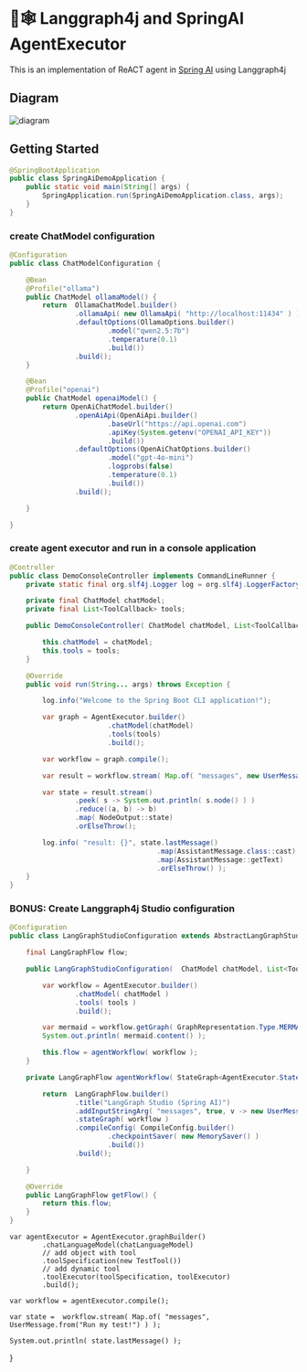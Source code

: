 # 🦜🕸️ Langgraph4j and SpringAI AgentExecutor

This is an implementation of ReACT agent in [Spring AI] using Langgraph4j

## Diagram

![diagram](./agentexecutor.puml.png)

## Getting Started


```java
@SpringBootApplication
public class SpringAiDemoApplication {
    public static void main(String[] args) {
        SpringApplication.run(SpringAiDemoApplication.class, args);
    }
}
```

### create ChatModel configuration

```java
@Configuration
public class ChatModelConfiguration {

    @Bean
    @Profile("ollama")
    public ChatModel ollamaModel() {
        return  OllamaChatModel.builder()
                .ollamaApi( new OllamaApi( "http://localhost:11434" ) )
                .defaultOptions(OllamaOptions.builder()
                        .model("qwen2.5:7b")
                        .temperature(0.1)
                        .build())
                .build();
    }

    @Bean
    @Profile("openai")
    public ChatModel openaiModel() {
        return OpenAiChatModel.builder()
                .openAiApi(OpenAiApi.builder()
                        .baseUrl("https://api.openai.com")
                        .apiKey(System.getenv("OPENAI_API_KEY"))
                        .build())
                .defaultOptions(OpenAiChatOptions.builder()
                        .model("gpt-4o-mini")
                        .logprobs(false)
                        .temperature(0.1)
                        .build())
                .build();

    }

}
```

### create agent executor and run in a console application

```java
@Controller
public class DemoConsoleController implements CommandLineRunner {
    private static final org.slf4j.Logger log = org.slf4j.LoggerFactory.getLogger(DemoConsoleController.class);

    private final ChatModel chatModel;
    private final List<ToolCallback> tools;

    public DemoConsoleController( ChatModel chatModel, List<ToolCallback> tools) {

        this.chatModel = chatModel;
        this.tools = tools;
    }

    @Override
    public void run(String... args) throws Exception {

        log.info("Welcome to the Spring Boot CLI application!");

        var graph = AgentExecutor.builder()
                        .chatModel(chatModel)
                        .tools(tools)
                        .build();

        var workflow = graph.compile();

        var result = workflow.stream( Map.of( "messages", new UserMessage("what is the result of 234 + 45") ));

        var state = result.stream()
                .peek( s -> System.out.println( s.node() ) )
                .reduce((a, b) -> b)
                .map( NodeOutput::state)
                .orElseThrow();

        log.info( "result: {}", state.lastMessage()
                                    .map(AssistantMessage.class::cast)
                                    .map(AssistantMessage::getText)
                                    .orElseThrow() );
    }
}
```

### BONUS: Create Langgraph4j Studio configuration

```java
@Configuration
public class LangGraphStudioConfiguration extends AbstractLangGraphStudioConfig {

    final LangGraphFlow flow;

    public LangGraphStudioConfiguration(  ChatModel chatModel, List<ToolCallback> tools ) throws GraphStateException {

        var workflow = AgentExecutor.builder()
                .chatModel( chatModel )
                .tools( tools )
                .build();

        var mermaid = workflow.getGraph( GraphRepresentation.Type.MERMAID, "ReAct Agent", false );
        System.out.println( mermaid.content() );

        this.flow = agentWorkflow( workflow );
    }

    private LangGraphFlow agentWorkflow( StateGraph<AgentExecutor.State> workflow ) throws GraphStateException {

        return  LangGraphFlow.builder()
                .title("LangGraph Studio (Spring AI)")
                .addInputStringArg( "messages", true, v -> new UserMessage( Objects.toString(v) ) )
                .stateGraph( workflow )
                .compileConfig( CompileConfig.builder()
                        .checkpointSaver( new MemorySaver() )
                        .build())
                .build();

    }

    @Override
    public LangGraphFlow getFlow() {
        return this.flow;
    }
}

```
[Spring AI]: https://docs.spring.io/spring-ai/reference/index.html

    var agentExecutor = AgentExecutor.graphBuilder()
            .chatLanguageModel(chatLanguageModel)
            // add object with tool
            .toolSpecification(new TestTool())
            // add dynamic tool
            .toolExecutor(toolSpecification, toolExecutor)
            .build();

    var workflow = agentExecutor.compile();

    var state =  workflow.stream( Map.of( "messages", UserMessage.from("Run my test!") ) );

    System.out.println( state.lastMessage() );
}
```


    